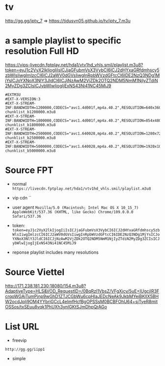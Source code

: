 # tv

http://gg.gg/iptv_7 => https://tidusvn05.github.io/tv/iptv_7.m3u


# a sample playlist to specific resolution Full HD
https://vips-livecdn.fptplay.net/hda1/vtv1hd_vhls.smil/playlist.m3u8?token=eyJ1c2VyX2lkIjogIiIsICJjaGFubmVsX3VybCI6ICJ2dHYxaGRfdmhscy5zbWlsIiwgImlzcCI6ICJ2aWV0dGVsIiwgInRpbWVzdGFtcCI6IDE2NzQ3NDg1MjYsICJoYXNoX3NlY3JldCI6ICJjNzAwM2VjZDk2OTQ2NDM5NmM1NjIyZTdiN2MyZDg3ZCIsICJybWlwIjogIjExNS43Ni41NC45MiJ9

```
#EXTM3U
#EXT-X-VERSION:3
#EXT-X-STREAM-INF:BANDWIDTH=1200000,CODECS="avc1.4d001f,mp4a.40.2",RESOLUTION=640x360
chunklist_b1200000.m3u8
#EXT-X-STREAM-INF:BANDWIDTH=1800000,CODECS="avc1.4d001f,mp4a.40.2",RESOLUTION=854x480
chunklist_b1800000.m3u8
#EXT-X-STREAM-INF:BANDWIDTH=2500000,CODECS="avc1.640028,mp4a.40.2",RESOLUTION=1280x720
chunklist_b2500000.m3u8
#EXT-X-STREAM-INF:BANDWIDTH=5000000,CODECS="avc1.640028,mp4a.40.2",RESOLUTION=1920x1080
chunklist_b5000000.m3u8
```

# Source FPT
- normal
`https://livecdn.fptplay.net/hda1/vtv1hd_vhls.smil/playlist.m3u8`
- vip cdn
``

- user agent
`Mozilla/5.0 (Macintosh; Intel Mac OS X 10_15_7) AppleWebKit/537.36 (KHTML, like Gecko) Chrome/109.0.0.0 Safari/537.36`

- token: `token=eyJ1c2VyX2lkIjogIiIsICJjaGFubmVsX3VybCI6ICJ2dHYxaGRfdmhscy5zbWlsIiwgImlzcCI6ICJ2aWV0dGVsIiwgInRpbWVzdGFtcCI6IDE2NzQ3NDg1MjYsICJoYXNoX3NlY3JldCI6ICJjNzAwM2VjZDk2OTQ2NDM5NmM1NjIyZTdiN2MyZDg3ZCIsICJybWlwIjogIjExNS43Ni41NC45MiJ9`

- reponse playlist includes many resolutions



# Source Viettel
http://171.238.181.230:18080/154.m3u8?AdaptiveType=HLS&VOD_RequestID=/0BqRzl1VbsZ/VFgXjcv/5uE+IUgcjIR3FcrqoWGAjTumPjnp9wGhD1ZTJCGbWu6cpHIaJEDcNeAk9JkbMYeiBKlIX5BHW2ocdJplj9OM4YYbriGCcL4eImfHcfBgOPSSsM0BCBFOhU64+sjTyeR8mitOSSos/txSEuu8vqk1PhUXh3ynlGKtSJmDhpQrAGo




# List URL
- freevip

`http://gg.gg/iipp1`

- simple





